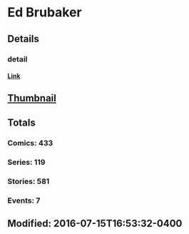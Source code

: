 # Ed  Brubaker 
## Details
### detail
#### [Link](http://marvel.com/comics/creators/367/ed_brubaker?utm_campaign=apiRef&utm_source=225578a89fc76f3d20fbffda5d17a88d)
## [Thumbnail](http://i.annihil.us/u/prod/marvel/i/mg/2/c0/4bc6b06265700.jpg)
## Totals
### Comics: 433
### Series: 119
### Stories: 581
### Events: 7
## Modified: 2016-07-15T16:53:32-0400